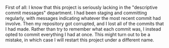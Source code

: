 First of all: I know that this project is seriously lacking in the "descriptive commit messages" department.
I had been staging and committing regularly, with messages indicating whatever the most recent commit had involve.
Then my repository got corrupted, and I lost all of the commits that I had made.
Rather than try to remember what each commit was, I instead opted to commit everything I had at once.
This might turn out to be a mistake, in which case I will restart this project under a different name.
